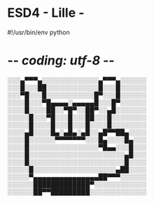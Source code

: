 # ESD4 - Lille -
#!/usr/bin/env python
# -*- coding: utf-8 -*-
░░░▄▀▀▀▄░░░░░░░░░░░░░▄▀▀▀▄░░░░░░
░░░█░░░██░░░░░░░░░░░░█░░░█░░░░░░
░░░▀█░░░█░░░░░░░░░░░█▀░░░█░░░░░░
░░░░█░░░▀█▄▄▄▄░▄▄▄▄▄█░░░█▀░░░░░░
░░░░█░░░░██░░▀█▀░░██▀░░▄█░░░░░░░
░░░░░█░░░▀█░░░█░░░██░░░█░░░░░░░░
░░░░░█░░░░█░░░█░░░█░░░░█░░░░░░░░
░░░░▄█░░░░█▄░▄█▄░▄█░░▄█▀▀██▄░░░░
░░░░█░░░░░░▀▀▀▀▀▀▀░░░█▄░░░░█▄░░░
░░░░█░░░░░░░░░░░░░░░░▀█▄▄░░░█░░░
░░░░█░░░░░░░░░░░░░░░░░░░░░░▄█░░░
░░░░█░░░░░░░░░░░░░░░░░░░░░░█░░░░
░░░░░█░░░░░░░░░░░░░░░░░░░▄██░░░░
░░░░░▀▄▄▄▄▄▄▄▄▄▄▄▄▄▄▄██▀▀▀░░░░░░
░░░░░░█████████████▀░░░░░░░░░░░░
░░░░░░██▀▀█████████░░░░░░░░░░░░░
